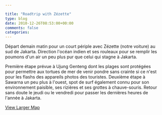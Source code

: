 ```yaml
---

title: "Roadtrip with Zézette"
type: blog
date: 2010-12-26T08:53:00+00:00
comments: false
categories: 
---
```


Départ demain matin pour un court périple avec Zézette (notre voiture) au sud de Jakarta. Direction l'océan indien et ses rouleaux pour se remplir les poumons d'un air un peu plus pur que celui qui stagne à Jakarta.

Première étape prévue à Ujung Genteng dont les plages sont protégées pour permettre aux tortues de mer de venir pondre sans crainte si ce n'est pour les flashs des appareils photos des touristes. Deuxième étape à Sawarna un peu plus à l'ouest, spot de surf également connu pour son environnement paisible, ses rizières et ses grottes à chauve-souris. Retour sans doute le jeudi ou le vendredi pour passer les dernières heures de l'année à Jakarta.

[View Larger Map](http://maps.google.fr/maps?f=d&source=s_d&saddr=BonaVista+apartments+@-6.298833,106.784663&daddr=Route+inconnue+to:Sawarna,+Bayah,+Banten,+Indonesia+to:BonaVista+apartments+@-6.298833,106.784663&hl=fr&geocode=FS_jn_8dl2ddBg;FQqZj_8dsKFXBg;FRj-lf8dlHRWBilrpPopuY9CLjFwryr88egBBQ;FS_jn_8dl2ddBg&mra=ls&sll=-6.829195,106.61611&sspn=1.54077,2.458191&ie=UTF8&ll=-6.860985,106.792603&spn=1.540665,2.458191&t=p&source=embed)
